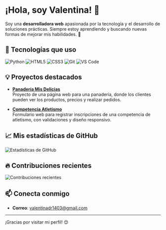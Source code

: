 # ¡Hola, soy Valentina! 👋

Soy una **desarrolladora web** apasionada por la tecnología y el desarrollo de soluciones prácticas. Siempre estoy aprendiendo y buscando nuevas formas de mejorar mis habilidades. 🚀

## 🌱 Tecnologías que uso

<p>
  <img alt="Python" src="https://img.shields.io/badge/Python-3776AB?style=flat&logo=python&logoColor=white" />
  <img alt="HTML5" src="https://img.shields.io/badge/HTML5-E34F26?style=flat&logo=html5&logoColor=white" />
  <img alt="CSS3" src="https://img.shields.io/badge/CSS3-1572B6?style=flat&logo=css3&logoColor=white" />
  <img alt="Git" src="https://img.shields.io/badge/Git-F05032?style=flat&logo=git&logoColor=white" />
  <img alt="VS Code" src="https://img.shields.io/badge/VS_Code-0078D4?style=flat&logo=visualstudiocode&logoColor=white" />
</p>

## 💡 Proyectos destacados

- [**Panadería Mis Delicias**](https://github.com/ValentinaDelgadoRincon/Panaderia_Mis_Delicias)  
  Proyecto de una página web para una panadería, donde los clientes pueden ver los productos, precios y realizar pedidos.
  
- [**Competencia Atletismo**](https://github.com/ValentinaDelgadoRincon/Competencia_Atletismo)  
  Formulario web para registrar inscripciones de una competencia de atletismo, con validaciones y diseño responsivo.

## 📈 Mis estadísticas de GitHub

![Estadísticas de GitHub](https://github-readme-stats.vercel.app/api?username=ValentinaDelgadoRincon&show_icons=true&hide_title=true&count_private=true&hide=prs&theme=radical)

## 🔥 Contribuciones recientes

![Contribuciones recientes](https://github-readme-streak-stats.herokuapp.com/?user=ValentinaDelgadoRincon&theme=radical)

## 📫 Conecta conmigo

- **Correo**: [valentinadr1403@gmail.com](mailto:valentinadr1403@gmail.com)

---

¡Gracias por visitar mi perfil! 😊
